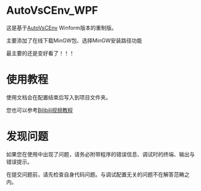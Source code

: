 # AutoVsCEnv_WPF
这是基于[AutoVsCEnv](https://github.com/SDchao/AutoVScodeCEnvironment) Winform版本的重制版。

主要添加了在线下载MinGW包、选择MinGW安装路径功能

最主要的还是变好看了！！！

# 使用教程
使用文档会在配置结束后写入到项目文件夹。

您也可以参考[Bilibili视频教程](https://www.bilibili.com/video/av52434248)

# 发现问题
如果您在使用中出现了问题，请务必附带程序的错误信息、调试时的终端、输出与错误提示。

在提交问题前，请先检查自身代码问题。与调试配置无关的问题不在解答范畴之内。